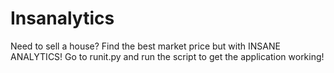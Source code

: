 # Insanalytics
Need to sell a house? Find the best market price but with INSANE ANALYTICS!
Go to runit.py and run the script to get the application working!
